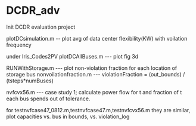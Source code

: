 # DCDR_adv
Init DCDR evaluation project

plotDCsimulation.m -- plot avg of data center flexibility(KW) with voilation frequency

under Iris_Codes2PV
plotDCAllBuses.m --- plot fig 3d

RUNWithStorage.m --- plot non-violation fraction for each location of storage bus
nonvoilationfraction.m --- violationFraction = (out_bounds) / (tsteps*numBuses)

nvfcvx56.m --- case study 1; calculate power flow for t and fraction of t each bus spends out of tolerance.

for testnvfcase47_0812.m,testnvfcase47.m,testnvfcvx56.m
    they are similar, plot capacities vs. bus in bounds, vs. violation_log
